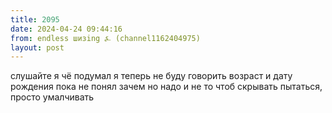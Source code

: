 ```yaml
---
title: 2095
date: 2024-04-24 09:44:16
from: endless шизing ⍼ (channel1162404975)
layout: post
---
```


слушайте я чё подумал я теперь не буду говорить возраст и дату рождения
пока не понял зачем но надо 
и не то чтоб скрывать пытаться, просто умалчивать
